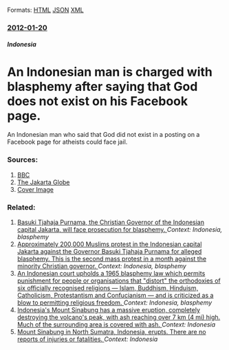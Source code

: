 
Formats: [HTML](/news/2012/01/20/an-indonesian-man-is-charged-with-blasphemy-after-saying-that-god-does-not-exist-on-his-facebook-page.html)  [JSON](/news/2012/01/20/an-indonesian-man-is-charged-with-blasphemy-after-saying-that-god-does-not-exist-on-his-facebook-page.json)  [XML](/news/2012/01/20/an-indonesian-man-is-charged-with-blasphemy-after-saying-that-god-does-not-exist-on-his-facebook-page.xml)  

### [2012-01-20](/news/2012/01/20/index.md)

##### Indonesia
# An Indonesian man is charged with blasphemy after saying that God does not exist on his Facebook page. 

An Indonesian man who said that God did not exist in a posting on a Facebook page for atheists could face jail.


### Sources:

1. [BBC](http://www.bbc.co.uk/news/world-asia-16644141)
2. [The Jakarta Globe](http://www.thejakartaglobe.com/news/dismay-after-indonesian-atheist-charged-with-blasphemy/492622)
2. [Cover Image](http://www.bbc.co.uk/news/special/2015/newsspec_10857/bbc_news_logo.png?cb=1)

### Related:

1. [Basuki Tjahaja Purnama, the Christian Governor of the Indonesian capital Jakarta, will face prosecution for blasphemy. ](/news/2016/12/27/basuki-tjahaja-purnama-the-christian-governor-of-the-indonesian-capital-jakarta-will-face-prosecution-for-blasphemy.md) _Context: Indonesia, blasphemy_
2. [Approximately 200,000 Muslims protest in the Indonesian capital Jakarta against the Governor Basuki Tjahaja Purnama for alleged blasphemy. This is the second mass protest in a month against the minority Christian governor. ](/news/2016/12/2/approximately-200-000-muslims-protest-in-the-indonesian-capital-jakarta-against-the-governor-basuki-tjahaja-purnama-for-alleged-blasphemy-t.md) _Context: Indonesia, blasphemy_
3. [An Indonesian court upholds a 1965 blasphemy law which permits punishment for people or organisations that "distort" the orthodoxies of six officially recognised religions &mdash; Islam, Buddhism, Hinduism, Catholicism, Protestantism and Confucianism &mdash; and is criticized as a blow to permitting religious freedom. ](/news/2010/04/20/an-indonesian-court-upholds-a-1965-blasphemy-law-which-permits-punishment-for-people-or-organisations-that-distort-the-orthodoxies-of-six.md) _Context: Indonesia, blasphemy_
4. [Indonesia's Mount Sinabung has a massive eruption, completely destroying the volcano's peak, with ash reaching over 7&nbsp;km (4&nbsp;mi) high. Much of the surrounding area is covered with ash. ](/news/2018/02/20/indonesia-s-mount-sinabung-has-a-massive-eruption-completely-destroying-the-volcano-s-peak-with-ash-reaching-over-7-nbsp-km-4-nbsp-mi-hi.md) _Context: Indonesia_
5. [Mount Sinabung in North Sumatra, Indonesia, erupts. There are no reports of injuries or fatalities. ](/news/2018/02/19/mount-sinabung-in-north-sumatra-indonesia-erupts-there-are-no-reports-of-injuries-or-fatalities.md) _Context: Indonesia_
